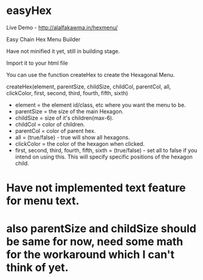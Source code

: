 # easyHex

Live Demo - http://alalfakawma.in/hexmenu/

Easy Chain Hex Menu Builder

Have not minified it yet, still in building stage.

Import it to your html file

You can use the function createHex to create the Hexagonal Menu.

createHex(element, parentSize, childSize, childCol, parentCol, all, clickColor, first, second, third, fourth, fifth, sixth)

* element = the element id/class, etc where you want the menu to be.
* parentSize = the size of the main Hexagon.
* childSize = size of it's children(max-6).
* childCol = color of children.
* parentCol = color of parent hex.
* all = (true/false) - true will show all hexagons.
* clickColor = the color of the hexagon when clicked.
* first, second, third, fourth, fifth, sixth = (true/false) - set all to false if you intend on using this. This will specify specific positions of the hexagon child.


# Have not implemented text feature for menu text.
# also parentSize and childSize should be same for now, need some math for the workaround which I can't think of yet.
